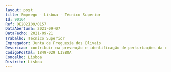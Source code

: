 ```yaml
--- 
layout: post
title: Emprego - Lisboa - Técnico Superior
Id: 90164
Ref: OE202109/0157
DataAbertura: 2021-09-07
DataFecho: 2021-09-21
Trabalho: Técnico Superior
Empregador: Junta de Freguesia dos Olivais
Descricao: contribuir na prevenção e identificação de perturbações da comunicação verbal e não verbal, linguagem, fala, voz e deglutição, nos seus diferentes níveis, através de antecedentes clínicos, observações diretas e uso de métodos, técnicas e instrumentação específicos  elaborar e aplicar um plano terapêutico adequado a cada caso utilizando métodos, técnicas e instrumentação específicos  elaborar relatórios dos exames efetuados e estratégias de intervenção aplicadas  avaliar o procedimento clínico de modo a decidir da continuidade, da alteração ou da interrupção do tratamento, assim como o prognóstico clínico  informar sobre os resultados da avaliação de uma forma compreensível, respeitando os valores e crenças dos utentes com quem intervém, bem como os contextos ou ambientes em que estes se movem, reconhecendo o efeito das perturbações no seu bem estar psicossocial e clínico  promover ações de formação relacionadas com a promoção da saúde e prevenção dos problemas de comunicação  executar as tarefas enquadradas no conteúdo funcional da carreira categoria em questão.
CodigoPostal: 1849-029 LISBOA
Concelho: Lisboa
Distrito: Lisboa
--- 
```

